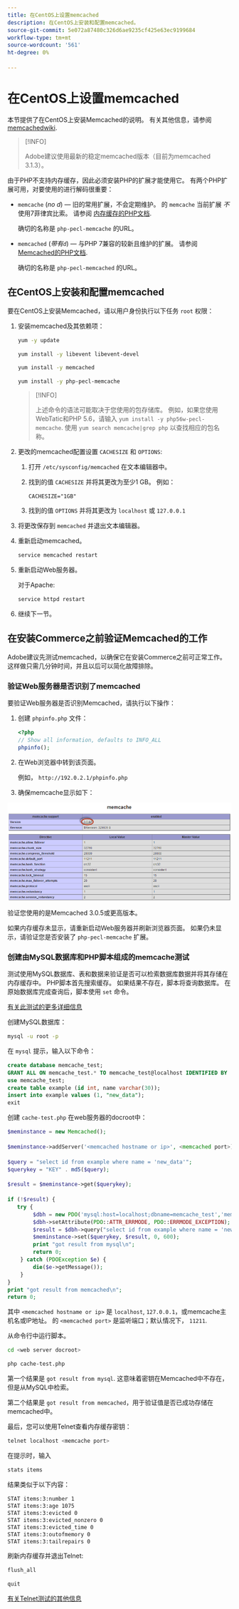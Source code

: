 ```yaml
---
title: 在CentOS上设置memcached
description: 在CentOS上安装和配置memcached。
source-git-commit: 5e072a87480c326d6ae9235cf425e63ec9199684
workflow-type: tm+mt
source-wordcount: '561'
ht-degree: 0%

---
```



# 在CentOS上设置memcached

本节提供了在CentOS上安装Memcached的说明。 有关其他信息，请参阅 [memcachedwiki](https://github.com/memcached/old-wiki).

>[!INFO]
>
>Adobe建议使用最新的稳定memcached版本（目前为memcached 3.1.3）。

由于PHP不支持内存缓存，因此必须安装PHP的扩展才能使用它。 有两个PHP扩展可用，对要使用的进行解码很重要：

- `memcache` (_no d_) — 旧的常用扩展，不会定期维护。
的 `memcache` 当前扩展 _不_ 使用7菲律宾比索。 请参阅 [内存缓存的PHP文档](https://www.php.net/manual/en/book.memcache.php).

   确切的名称是 `php-pecl-memcache` 的URL。

- `memcached` (_带有`d`_) — 与PHP 7兼容的较新且维护的扩展。 请参阅 [Memcached的PHP文档](https://www.php.net/manual/en/book.memcached.php).

   确切的名称是 `php-pecl-memcached` 的URL。

## 在CentOS上安装和配置memcached

要在CentOS上安装Memcached，请以用户身份执行以下任务 `root` 权限：

1. 安装memcached及其依赖项：

   ```bash
   yum -y update
   ```

   ```bash
   yum install -y libevent libevent-devel
   ```

   ```bash
   yum install -y memcached
   ```

   ```bash
   yum install -y php-pecl-memcache
   ```

   >[!INFO]
   >
   >上述命令的语法可能取决于您使用的包存储库。 例如，如果您使用WebTatic和PHP 5.6，请输入 `yum install -y php56w-pecl-memcache`. 使用 `yum search memcache|grep php` 以查找相应的包名称。


1. 更改的memcached配置设置 `CACHESIZE` 和 `OPTIONS`:

   1. 打开 `/etc/sysconfig/memcached` 在文本编辑器中。
   1. 找到的值 `CACHESIZE` 并将其更改为至少1 GB。 例如：

      ```config
      CACHESIZE="1GB"
      ```

   1. 找到的值 `OPTIONS` 并将其更改为 `localhost` 或 `127.0.0.1`

1. 将更改保存到 `memcached` 并退出文本编辑器。
1. 重新启动memcached。

   ```bash
   service memcached restart
   ```

1. 重新启动Web服务器。

   对于Apache:

   ```bash
   service httpd restart
   ```

1. 继续下一节。

## 在安装Commerce之前验证Memcached的工作

Adobe建议先测试memcached，以确保它在安装Commerce之前可正常工作。 这样做只需几分钟时间，并且以后可以简化故障排除。

### 验证Web服务器是否识别了memcached

要验证Web服务器是否识别Memcached，请执行以下操作：

1. 创建 `phpinfo.php` 文件：

   ```php
   <?php
   // Show all information, defaults to INFO_ALL
   phpinfo();
   ```

1. 在Web浏览器中转到该页面。

   例如， `http://192.0.2.1/phpinfo.php`

1. 确保memcache显示如下：

![确认Web服务器识别内存缓存](../../assets/configuration/memcache.png)

验证您使用的是Memcached 3.0.5或更高版本。

如果内存缓存未显示，请重新启动Web服务器并刷新浏览器页面。 如果仍未显示，请验证您是否安装了 `php-pecl-memcache` 扩展。

### 创建由MySQL数据库和PHP脚本组成的memcache测试

测试使用MySQL数据库、表和数据来验证是否可以检索数据库数据并将其存储在内存缓存中。 PHP脚本首先搜索缓存。 如果结果不存在，脚本将查询数据库。 在原始数据库完成查询后，脚本使用 `set` 命令。

[有关此测试的更多详细信息](https://www.digitalocean.com/community/tutorials/how-to-install-and-use-memcache-on-ubuntu-12-04)

创建MySQL数据库：

```bash
mysql -u root -p
```

在 `mysql` 提示，输入以下命令：

```sql
create database memcache_test;
GRANT ALL ON memcache_test.* TO memcache_test@localhost IDENTIFIED BY 'memcache_test';
use memcache_test;
create table example (id int, name varchar(30));
insert into example values (1, "new_data");
exit
```

创建 `cache-test.php` 在web服务器的docroot中：

```php
$meminstance = new Memcached();

$meminstance->addServer('<memcached hostname or ip>', <memcached port>);

$query = "select id from example where name = 'new_data'";
$querykey = "KEY" . md5($query);

$result = $meminstance->get($querykey);

if (!$result) {
   try {
        $dbh = new PDO('mysql:host=localhost;dbname=memcache_test','memcache_test','memcache_test');
        $dbh->setAttribute(PDO::ATTR_ERRMODE, PDO::ERRMODE_EXCEPTION);
        $result = $dbh->query("select id from example where name = 'new_data'")->fetch();
        $meminstance->set($querykey, $result, 0, 600);
        print "got result from mysql\n";
        return 0;
    } catch (PDOException $e) {
        die($e->getMessage());
    }
}
print "got result from memcached\n";
return 0;
```

其中 `<memcached hostname or ip>` 是 `localhost`, `127.0.0.1`，或memcache主机名或IP地址。 的 `<memcached port>` 是监听端口；默认情况下， `11211`.

从命令行中运行脚本。

```bash
cd <web server docroot>
```

```bash
php cache-test.php
```

第一个结果是 `got result from mysql`. 这意味着密钥在Memcached中不存在，但是从MySQL中检索。

第二个结果是 `got result from memcached`，用于验证值是否已成功存储在memcached中。

最后，您可以使用Telnet查看内存缓存密钥：

```bash
telnet localhost <memcache port>
```

在提示时，输入

```bash
stats items
```

结果类似于以下内容：

```terminal
STAT items:3:number 1
STAT items:3:age 1075
STAT items:3:evicted 0
STAT items:3:evicted_nonzero 0
STAT items:3:evicted_time 0
STAT items:3:outofmemory 0
STAT items:3:tailrepairs 0
```

刷新内存缓存并退出Telnet:

```bash
flush_all
```

```bash
quit
```

[有关Telnet测试的其他信息](https://darkcoding.net/software/memcached-list-all-keys/)
